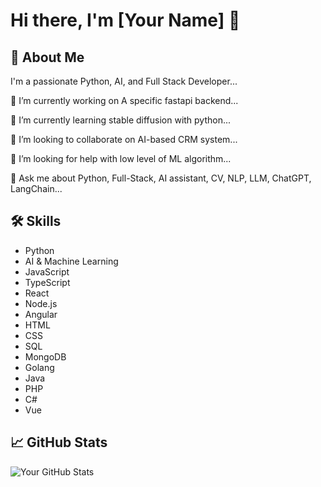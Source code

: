 # Hi there, I'm [Your Name] 👋

## 🚀 About Me

I'm a passionate Python, AI, and Full Stack Developer...

🔭 I’m currently working on A specific fastapi backend...

🌱 I’m currently learning stable diffusion with python...

👯 I’m looking to collaborate on AI-based CRM system...

🤔 I’m looking for help with low level of ML algorithm...

💬 Ask me about Python, Full-Stack, AI assistant, CV, NLP, LLM, ChatGPT, LangChain...

## 🛠 Skills

- Python
- AI & Machine Learning
- JavaScript
- TypeScript
- React
- Node.js
- Angular
- HTML
- CSS
- SQL
- MongoDB
- Golang
- Java
- PHP
- C#
- Vue

## 📈 GitHub Stats

![Your GitHub Stats](https://github-readme-stats.vercel.app/api?username=yehorgrue&show_icons=true&theme=radical)
